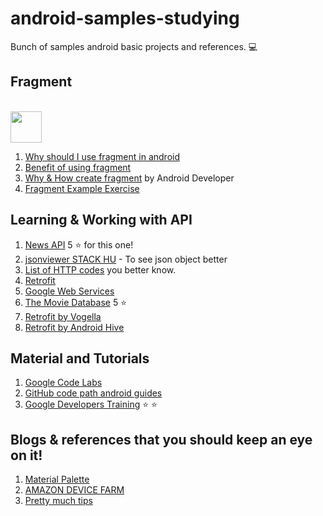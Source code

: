 # android-samples-studying
Bunch of samples android basic projects and references. :computer:

## Fragment
<br> <img height="50" src="https://user-images.githubusercontent.com/5640478/28806348-d49e7af4-7645-11e7-8fa7-aaed12a191af.png"> </br>

1. [Why should I use fragment in android](https://stackoverflow.com/questions/13756999/why-should-i-use-fragment-in-android)
2. [Benefit of using fragment](https://stackoverflow.com/questions/8617696/what-is-the-benefit-of-using-fragments-in-android-rather-than-views)
3. [Why & How create fragment](https://developer.android.com/training/basics/fragments/index.html) by Android Developer
4. [Fragment Example Exercise](https://www.raywenderlich.com/149112/android-fragments-tutorial-introduction)

## Learning & Working with API
1. [News API](https://newsapi.org) 5 :star: for this one!
2. [jsonviewer STACK HU](http://jsonviewer.stack.hu/) - To see json object better
3. [List of HTTP codes](https://en.wikipedia.org/wiki/List_of_HTTP_status_codes) you better know.
4. [Retrofit](http://square.github.io/retrofit/)
5. [Google Web Services](https://developers.google.com/places/web-service/)
6. [The Movie Database](https://developers.themoviedb.org/3/getting-started) 5 :star:
7. [Retrofit by Vogella](http://www.vogella.com/tutorials/Retrofit/article.html#retrofit)
8. [Retrofit by Android Hive](https://www.androidhive.info/2016/05/android-working-with-retrofit-http-library/)

## Material and Tutorials
1. [Google Code Labs](https://codelabs.developers.google.com/)
2. [GitHub code path android guides](https://github.com/codepath/android_guides/wiki/Home)
3. [Google Developers Training](https://developers.google.com/training/courses/android-fundamentals) :star: :star:

## Blogs & references that you should keep an eye on it!
1. [Material Palette](https://www.materialpalette.com/)
2. [AMAZON DEVICE FARM](https://aws.amazon.com/device-farm/)
3. [Pretty much tips](https://riggaroo.co.za/resources-getting-started-android-development/) 
